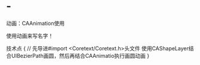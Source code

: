 # -
动画：CAAnimation使用

使用动画来写名字！

技术点
{
// 先导进#import <Coretext/Coretext.h>头文件
使用CAShapeLayer结合UIBezierPath画圆，然后再结合CAAnimatio执行画圆动画
}
